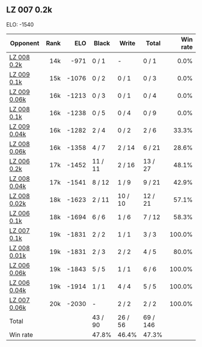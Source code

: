 ## LZ 007 0.2k ##

ELO: -1540

Opponent | Rank | ELO | Black | Write | Total | Win rate
---------|-----:|----:|-------|-------|-------|-------:
[LZ 008 0.2k](LZ%20008%200.2k.md) | 14k | -971 | 0 / 1 | - | 0 / 1 | 0.0%
[LZ 009 0.1k](LZ%20009%200.1k.md) | 15k | -1076 | 0 / 2 | 0 / 1 | 0 / 3 | 0.0%
[LZ 009 0.06k](LZ%20009%200.06k.md) | 16k | -1213 | 0 / 3 | 0 / 1 | 0 / 4 | 0.0%
[LZ 008 0.1k](LZ%20008%200.1k.md) | 16k | -1238 | 0 / 5 | 0 / 4 | 0 / 9 | 0.0%
[LZ 009 0.04k](LZ%20009%200.04k.md) | 16k | -1282 | 2 / 4 | 0 / 2 | 2 / 6 | 33.3%
[LZ 008 0.06k](LZ%20008%200.06k.md) | 16k | -1358 | 4 / 7 | 2 / 14 | 6 / 21 | 28.6%
[LZ 006 0.2k](LZ%20006%200.2k.md) | 17k | -1452 | 11 / 11 | 2 / 16 | 13 / 27 | 48.1%
[LZ 008 0.04k](LZ%20008%200.04k.md) | 17k | -1541 | 8 / 12 | 1 / 9 | 9 / 21 | 42.9%
[LZ 008 0.02k](LZ%20008%200.02k.md) | 18k | -1623 | 2 / 11 | 10 / 10 | 12 / 21 | 57.1%
[LZ 006 0.1k](LZ%20006%200.1k.md) | 18k | -1694 | 6 / 6 | 1 / 6 | 7 / 12 | 58.3%
[LZ 007 0.1k](LZ%20007%200.1k.md) | 19k | -1831 | 2 / 2 | 1 / 1 | 3 / 3 | 100.0%
[LZ 008 0.01k](LZ%20008%200.01k.md) | 19k | -1831 | 2 / 3 | 2 / 2 | 4 / 5 | 80.0%
[LZ 006 0.06k](LZ%20006%200.06k.md) | 19k | -1843 | 5 / 5 | 1 / 1 | 6 / 6 | 100.0%
[LZ 006 0.04k](LZ%20006%200.04k.md) | 19k | -1914 | 1 / 1 | 4 / 4 | 5 / 5 | 100.0%
[LZ 007 0.06k](LZ%20007%200.06k.md) | 20k | -2030 | - | 2 / 2 | 2 / 2 | 100.0%
Total | | | 43 / 90 | 26 / 56 | 69 / 146 | 
Win rate| | | 47.8% | 46.4% | 47.3% | 
